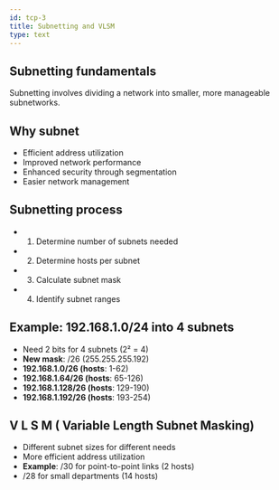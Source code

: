 ```yaml
---
id: tcp-3
title: Subnetting and VLSM
type: text
---
```



## Subnetting fundamentals

Subnetting involves dividing a network into smaller, more manageable subnetworks.

## Why subnet

- Efficient address utilization
- Improved network performance
- Enhanced security through segmentation
- Easier network management

## Subnetting process

- 1. Determine number of subnets needed
- 2. Determine hosts per subnet
- 3. Calculate subnet mask
- 4. Identify subnet ranges

## Example: 192.168.1.0/24 into 4 subnets

- Need 2 bits for 4 subnets (2² = 4)
- **New mask**: /26 (255.255.255.192)
- **192.168.1.0/26 (hosts**: 1-62)
- **192.168.1.64/26 (hosts**: 65-126)
- **192.168.1.128/26 (hosts**: 129-190)
- **192.168.1.192/26 (hosts**: 193-254)

## V L S M ( Variable  Length  Subnet  Masking)

- Different subnet sizes for different needs
- More efficient address utilization
- **Example**: /30 for point-to-point links (2 hosts)
- /28 for small departments (14 hosts)